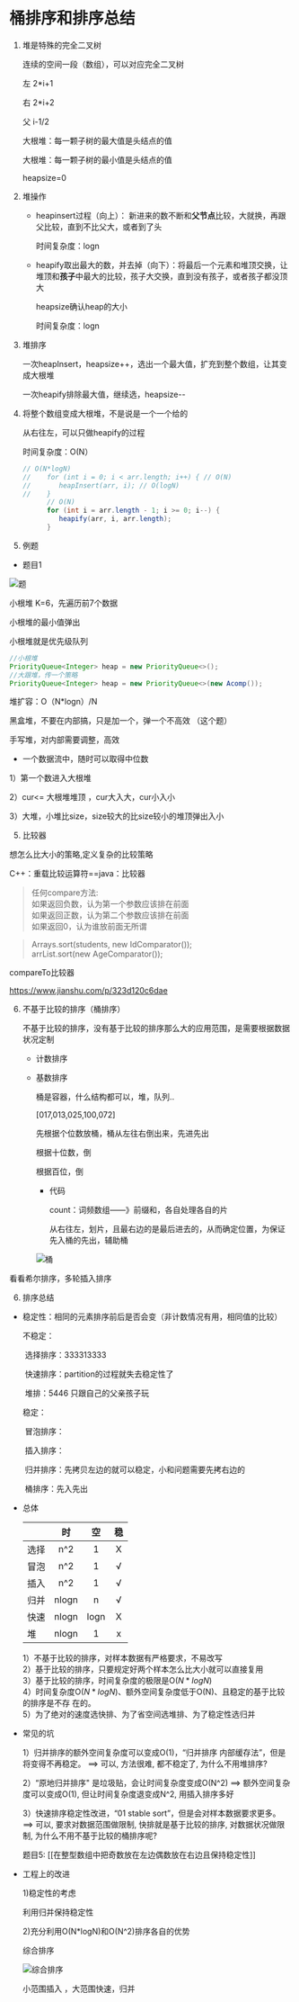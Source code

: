 # 桶排序和排序总结

1. 堆是特殊的完全二叉树

   连续的空间一段（数组），可以对应完全二叉树

   左 2*i+1 

   右 2*i+2

   父 i-1/2 

   大根堆：每一颗子树的最大值是头结点的值

   大根堆：每一颗子树的最小值是头结点的值

   heapsize=0



2. 堆操作

   - heapinsert过程（向上）：
     新进来的数不断和**父节点**比较，大就换，再跟父比较，直到不比父大，或者到了头

     时间复杂度：logn

   - heapify取出最大的数，并去掉（向下）：将最后一个元素和堆顶交换，让堆顶和**孩子**中最大的比较，孩子大交换，直到没有孩子，或者孩子都没顶大

     heapsize确认heap的大小

     时间复杂度：logn

     

3. 堆排序

   一次heapInsert，heapsize++，选出一个最大值，扩充到整个数组，让其变成大根堆

   一次heapify排除最大值，继续选，heapsize--

   

4. 将整个数组变成大根堆，不是说是一个一个给的

   从右往左，可以只做heapify的过程

   时间复杂度：O(N）

   ```java
   // O(N*logN)
   //    for (int i = 0; i < arr.length; i++) { // O(N)
   //       heapInsert(arr, i); // O(logN)
   //    }
         // O(N)
         for (int i = arr.length - 1; i >= 0; i--) {
            heapify(arr, i, arr.length);
         }
   ```

   

5. 例题

- 题目1

![题](appendix\堆1.png)

小根堆 K=6，先遍历前7个数据

小根堆的最小值弹出

小根堆就是优先级队列

```java
//小根堆
PriorityQueue<Integer> heap = new PriorityQueue<>();
//大跟堆，传一个策略
PriorityQueue<Integer> heap = new PriorityQueue<>(new Acomp());

```

堆扩容：O（N*logn）/N

黑盒堆，不要在内部搞，只是加一个，弹一个不高效 （这个题）

手写堆，对内部需要调整，高效



- 一个数据流中，随时可以取得中位数

1）第一个数进入大根堆

2）cur<= 大根堆堆顶 ，cur大入大，cur小入小

3）大堆，小堆比size，size较大的比size较小的堆顶弹出入小



5. 比较器

想怎么比大小的策略,定义复杂的比较策略

C++：重载比较运算符==java：比较器

>任何compare方法:  
>如果返回负数，认为第一个参数应该排在前面   
>如果返回正数，认为第二个参数应该排在前面    
>如果返回0，认为谁放前面无所谓 

>Arrays.sort(students, new IdComparator());   
>arrList.sort(new AgeComparator());  

compareTo比较器

https://www.jianshu.com/p/323d120c6dae



6. 不基于比较的排序（桶排序）

   不基于比较的排序，没有基于比较的排序那么大的应用范围，是需要根据数据状况定制

   - 计数排序

   - 基数排序

     桶是容器，什么结构都可以，堆，队列..

     [017,013,025,100,072]

     先根据个位数放桶，桶从左往右倒出来，先进先出

     根据十位数，倒

     根据百位，倒

     - 代码

       count：词频数组——》前缀和，各自处理各自的片

       从右往左，划片，且最右边的是最后进去的，从而确定位置，为保证 先入桶的先出，辅助桶

     ![桶](appendix\桶1.png)



看看希尔排序，多轮插入排序

6. 排序总结

- 稳定性：相同的元素排序前后是否会变（非计数情况有用，相同值的比较）

  不稳定：

  ​	选择排序：333313333

  ​	快速排序：partition的过程就失去稳定性了

  ​	堆排：5446 只跟自己的父亲孩子玩

  稳定：

  ​	冒泡排序：

  ​	插入排序：

  ​	归并排序：先拷贝左边的就可以稳定，小和问题需要先拷右边的

  ​	桶排序：先入先出

- 总体

  |      |  时   |  空  |  稳  |
  | ---- | :---: | :--: | :--: |
  | 选择 |  n^2  |  1   |  X   |
  | 冒泡 |  n^2  |  1   |  √   |
  | 插入 |  n^2  |  1   |  √   |
  | 归并 | nlogn |  n   |  √   |
  | 快速 | nlogn | logn |  X   |
  | 堆   | nlogn |  1   |  x   |

  1）不基于比较的排序，对样本数据有严格要求，不易改写  
  2）基于比较的排序，只要规定好两个样本怎么比大小就可以直接复用  
  3）基于比较的排序，时间复杂度的极限是O($N*logN$)  
  4）时间复杂度O($N*logN$)、额外空间复杂度低于O(N)、且稳定的基于比较的排序是不存  在的。  
  5）为了绝对的速度选快排、为了省空间选堆排、为了稳定性选归并  

  

- 常见的坑

  1）归并排序的额外空间复杂度可以变成O(1)，“归并排序 内部缓存法”，但是将变得不再稳定。
      ==> 可以, 方法很难, 都不稳定了, 为什么不用堆排序?

  2）“原地归并排序" 是垃圾贴，会让时间复杂度变成O(N^2) 
      ==> 额外空间复杂度可以变成O(1), 但让时间复杂度退变成N^2, 用插入排序多好

  3）快速排序稳定性改进，“01 stable sort”，但是会对样本数据要求更多。
     ==> 可以, 要求对数据范围做限制, 快排就是基于比较的排序, 对数据状况做限制, 为什么不用不基于比较的桶排序呢?

  题目5: [[在整型数组中把奇数放在左边偶数放在右边且保持稳定性]]

- 工程上的改进

  1)稳定性的考虑 

  利用归并保持稳定性

  2)充分利用O(N*logN)和O(N^2)排序各自的优势

  综合排序

  ![综合排序](\appendix\综合排序.png)

  小范围插入 ，大范围快速，归并